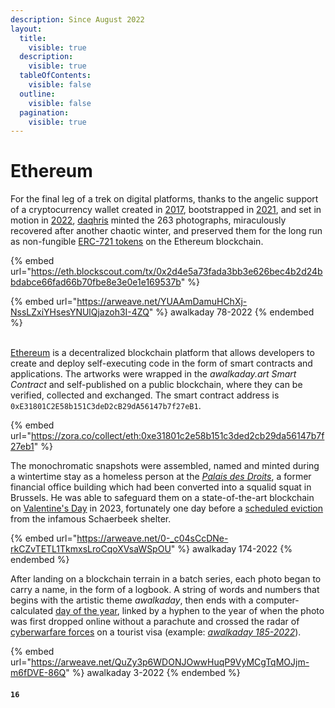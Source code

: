 ```yaml
---
description: Since August 2022
layout:
  title:
    visible: true
  description:
    visible: true
  tableOfContents:
    visible: false
  outline:
    visible: false
  pagination:
    visible: true
---
```


# Ethereum

For the final leg of a trek on digital platforms, thanks to the angelic support of a cryptocurrency wallet created in [2017](https://etherscan.io/address/0xb5ee030c71e76c3e03b2a8d425dbb9b395037c82#analytics), bootstrapped in [2021](https://platform.arkhamintelligence.com/explorer/entity/daqhris), and set in motion in [2022](https://etherscan.io/txs?a=0xb5ee030c71e76c3e03b2a8d425dbb9b395037c82\&f=5), [daqhris](https://app.ens.domains/daqhris.eth) minted the 263 photographs, miraculously recovered after another chaotic winter, and preserved them for the long run as non-fungible [ERC-721 tokens](https://ethereum.org/en/developers/docs/standards/tokens/erc-721/) on the Ethereum blockchain.

{% embed url="https://eth.blockscout.com/tx/0x2d4e5a73fada3bb3e626bec4b2d24bbdabce66fad66b70fbe8e3e0e1e169537b" %}

{% embed url="https://arweave.net/YUAAmDamuHChXj-NssLZxiYHsesYNUlQjazoh3I-4ZQ" %}
awalkaday 78-2022
{% endembed %}

\
[Ethereum](https://ethereum.org/) is a decentralized blockchain platform that allows developers to create and deploy self-executing code in the form of smart contracts and applications. The artworks were wrapped in the _awalkaday.art Smart Contract_ and self-published on a public blockchain, where they can be verified, collected and exchanged. The smart contract address is `0xE31801C2E58b151C3deD2cB29dA56147b7f27eB1`.

{% embed url="https://zora.co/collect/eth:0xe31801c2e58b151c3ded2cb29da56147b7f27eb1" %}

The monochromatic snapshots were assembled, named and minted during a wintertime stay as a homeless person at the [_Palais des Droits_](https://archive.is/2JkUB), a former financial office building which had been converted into a squalid squat in Brussels. He was able to safeguard them on a state-of-the-art blockchain on [Valentine's Day](https://etherscan.io/tx/0x2d4e5a73fada3bb3e626bec4b2d24bbdabce66fad66b70fbe8e3e0e1e169537b) in 2023, fortunately one day before a [scheduled eviction](https://www.lalibre.be/belgique/societe/2023/02/09/schaerbeek-le-palais-des-droits-sera-vide-pour-le-15-fevrier-J4FJQRA6UBGYNA2I4KKPDM27LA/) from the infamous Schaerbeek shelter.

{% embed url="https://arweave.net/0-_c04sCcDNe-rkCZvTETL1TkmxsLroCqoXVsaWSpOU" %}
awalkaday 174-2022
{% endembed %}

After landing on a blockchain terrain in a batch series, each photo began to carry a name, in the form of a logbook. A string of words and numbers that begins with the artistic theme _awalkaday_, then ends with a computer-calculated [day of the year](https://www.inchcalculator.com/day-of-the-year/), linked by a hyphen to the year of when the photo was first dropped online without a parachute and crossed the radar of [cyberwarfare forces](https://en.m.wikipedia.org/wiki/List\_of\_cyber\_warfare\_forces) on a tourist visa (example: [_awalkaday 185-2022_](https://app.zerion.io/0xb5ee030c71e76c3e03b2a8d425dbb9b395037c82/nfts?collections=85657215)).

{% embed url="https://arweave.net/QuZy3p6WDONJOwwHuqP9VyMCgTqMOJjm-m6fDVE-86Q" %}
awalkaday 3-2022
{% endembed %}

#### `16`
